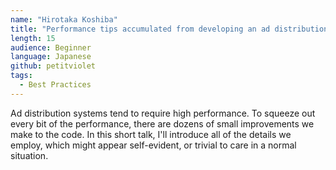 ```yaml
---
name: "Hirotaka Koshiba"
title: "Performance tips accumulated from developing an ad distribution system"
length: 15
audience: Beginner
language: Japanese
github: petitviolet
tags:
  - Best Practices
---
```

Ad distribution systems tend to require high performance.
To squeeze out every bit of the performance, there are dozens of small improvements we make to the code.
In this short talk, I'll introduce all of the details we employ, which might appear self-evident, or trivial to care in a normal situation.
